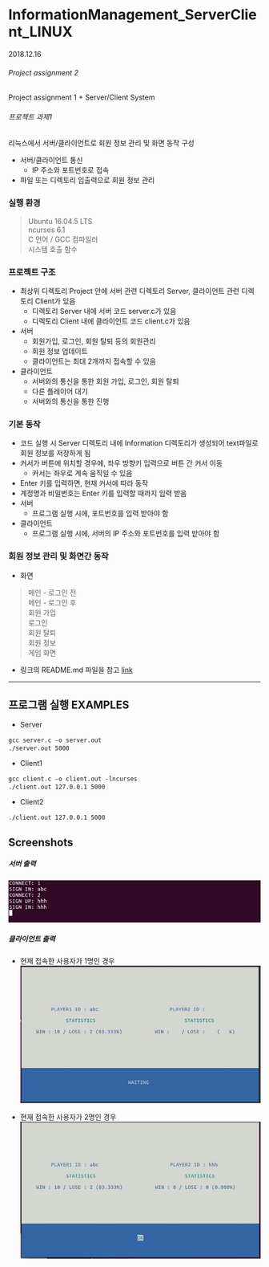 # InformationManagement_ServerClient_LINUX
2018.12.16
###### Project assignment 2
Project assignment 1 + Server/Client System
###### 프로젝트 과제1
리눅스에서 서버/클라이언트로 회원 정보 관리 및 화면 동작 구성
- 서버/클라이언트 통신
  - IP 주소와 포트번호로 접속
- 파일 또는 디렉토리 입출력으로 회원 정보 관리

### 실행 환경
> Ubuntu 16.04.5 LTS  
	ncurses 6.1  
	C 언어 / GCC 컴파일러  
	시스템 호출 함수  

### 프로젝트 구조
- 최상위 디렉토리 Project 안에 서버 관련 디렉토리 Server, 클라이언트 관련 디렉토리 Client가 있음
  - 디렉토리 Server 내에 서버 코드 server.c가 있음
  - 디렉토리 Client 내에 클라이언트 코드 client.c가 있음
- 서버
  - 회원가입, 로그인, 회원 탈퇴 등의 회원관리
  - 회원 정보 업데이트
  - 클라이언트는 최대 2개까지 접속할 수 있음
- 클라이언트
  - 서버와의 통신을 통한 회원 가입, 로그인, 회원 탈퇴
  - 다른 플레이어 대기
  - 서버와의 통신을 통한 진행
  
### 기본 동작
- 코드 실행 시 Server 디렉토리 내에 Information 디렉토리가 생성되어 text파일로 회원 정보를 저장하게 됨
- 커서가 버튼에 위치할 경우에, 좌우 방향키 입력으로 버튼 간 커서 이동
  - 커서는 좌우로 계속 움직일 수 있음 
- Enter 키를 입력하면, 현재 커서에 따라 동작
- 계정명과 비밀번호는 Enter 키를 입력할 때까지 입력 받음
- 서버
  - 프로그램 실행 시에, 포트번호를 입력 받아야 함
- 클라이언트
  - 프로그램 실행 시에, 서버의 IP 주소와 포트번호를 입력 받아야 함

### 회원 정보 관리 및 화면간 동작
- 화면
> 메인 - 로그인 전  
> 메인 - 로그인 후  
> 회원 가입  
> 로그인  
> 회원 탈퇴  
> 회원 정보  
> 게임 화면  
- 링크의 README.md 파일을 참고
[link](https://github.com/hayoung10/InformationManagement_ServerClient_LINUX/blob/master/PJ1_Member%20Information%20Management/README.md)

------
## 프로그램 실행 EXAMPLES
- Server
``` linux
gcc server.c -o server.out
./server.out 5000
```
- Client1
``` linux
gcc client.c -o client.out -lncurses
./client.out 127.0.0.1 5000
```
- Client2
``` linux
./client.out 127.0.0.1 5000
```

## Screenshots
##### 서버 출력  
![server](/Screenshots/PJ2/Server.JPG)

##### 클라이언트 출력
- 현재 접속한 사용자가 1명인 경우
![client1](/Screenshots/PJ2/player1.JPG)

- 현재 접속한 사용자가 2명인 경우
![client2](/Screenshots/PJ2/player2.JPG)
